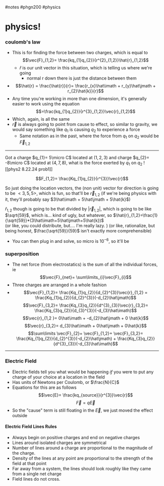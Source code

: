 #notes #phgn200 #physics

# physics!
### coulomb's law
- This is for finding the force between two charges, which is equal to $$\vec{F}_{1,2}= \frac{kq_{1}q_{2}}{r^{2}_{1,2}}\hat{r}_{1,2}$$
	- $\hat{r}$ is our unit vector in this situation, which is telling us where we're going
		- normal r down there is just the distance between them
- $$\hat{r} = \frac{\hat{r}}{r}= \frac{r_{x}\hat\imath + r_{y}\hat\jmath + r_{2}\hat{k}}{r}$$
- Any time you're working in more than one dimension, it's generally easier to work using the equation $$=\frac{kq_{1}q_{2}}{r^{3}_{1,2}}\vec{r}_{1,2}$$
- Which, again, is all the same
- $\vec{r}$ is always going to point from cause to effect, so similar to gravity, we would say something like $q_{1}$ is causing $q_{2}$ to experience a force
	- Same notation as in the past, where the force from $q_{1}$ on $q_{2}$ would be $\vec{F}_{1,2}$


---

Got a charge $q_{1}= 5\micro C$ located at $(1,2,3)$ and charge $q_{2}= -8\micro C$ located at $(4,7,8)$, what is the force exerted by $q_1$ on $q_{2}$
![[phys2 8.22.24 prob1]]

$$F_{1,2}= \frac{Kq_{1}q_{2}}{r^{3}}\vec{r}$$

So just doing the location vectors, the (non unit) vector for direction is going to be $<3,5,5>$, which is fun, so that'll be $\vec{r}_{1,2}$ (if we're being physics with it, they'll probably say $3\hat\imath + 5\hat\jmath + 5\hat{k}$)

$\hat{r}_{1,2}$ though is going to be that divided by $|\vec{r}_{1,2}|$, which is going to be like $\sqrt{59}$, which is... kind of ugly, but whatever, so $\hat{r}_{1,2}=\frac{1}{\sqrt{59}}*(3\hat\imath+5\hat\jmath+5\hat{k})$\
(or like, you could distribute, but.... I'm really lazy. ) (or like, rationalize, but being honest, $\frac{\sqrt{59}}{59}$ isn't exactly more comprehensible)

- You can then plug in and solve, so micro is $10^{-6}$, so it'll be 

### superposition
- The net force (from electrostatics) is the sum of all the individual forces, ie $$\vec{F}_{net}= \sum\limits_{i}\vec{F}_{i}$$
- Three charges are arranged in a whole fashion
- $$\vec{F}_{1,2}= \frac{Kq_{1}q_{2}}{d_{2}^{3}}\vec{r}_{1,2} = \frac{Kq_{1}q_{2}}{d_{2}^{3}}(-d_{2}\hat\jmath)$$$$\vec{F}_{3,2}= \frac{Kq_{3}q_{2}}{d^{3}_{3}}\vec{r}_{3,2}= \frac{Kq_{3}q_{2}}{d_{3}^{3}}(-d_{3}\hat\imath)$$$$\vec{r}_{1,2 }= 0\hat\imath + -d_{2}\hat\jmath + 0 \hat{k}$$
$$\vec{r}_{3,2}= d_{3}\hat\imath + 0\hat\jmath + 0\hat{k}$$
$$\sum\limits \vec{F}_{2}= \vec{F}_{1,2}+ \vec{F}_{3,2}= \frac{Kq_{1}q_{2}}{d_{2}^{3}}(-d_{2}\hat\jmath) + \frac{Kq_{3}q_{2}}{d^{3}_{3}}(-d_{3}\hat\imath)$$
---

### Electric Field
- Electric fields tell you what would be happening *if* you were to put any charge of your choice at a location in the field
- Has units of Newtons per Coulomb, or $\frac{N}{C}$
- Equations for this are as follows
$$\vec{E}= \frac{kq_{source}}{r^{3}}\vec{r}$$
$$\vec{F}= q\vec{E}$$
- So the "cause" term is still floating in the $\vec{E}$, we just moved the effect outside 


#### Electric Field Lines Rules
- Always begin on positive charges and end on negative charges 
- Lines around isolated charges are symmetrical
- Number of lines around a charge are proportional to the magnitude of the charge. 
- Density of the lines at any point are proportional to the strength of the field at that point
- Far away from a system, the lines should look roughly like they came from a single net charge
- Field lines do not cross.
  